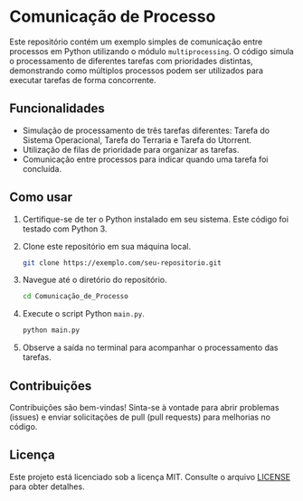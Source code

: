 # Comunicação de Processo

Este repositório contém um exemplo simples de comunicação entre processos em Python utilizando o módulo `multiprocessing`. O código simula o processamento de diferentes tarefas com prioridades distintas, demonstrando como múltiplos processos podem ser utilizados para executar tarefas de forma concorrente.

## Funcionalidades

- Simulação de processamento de três tarefas diferentes: Tarefa do Sistema Operacional, Tarefa do Terraria e Tarefa do Utorrent.
- Utilização de filas de prioridade para organizar as tarefas.
- Comunicação entre processos para indicar quando uma tarefa foi concluída.

## Como usar

1. Certifique-se de ter o Python instalado em seu sistema. Este código foi testado com Python 3. 
2. Clone este repositório em sua máquina local.

    ```bash
    git clone https://exemplo.com/seu-repositorio.git
    ```

3. Navegue até o diretório do repositório.

    ```bash
    cd Comunicação_de_Processo
    ```

4. Execute o script Python `main.py`.

    ```bash
    python main.py
    ```

5. Observe a saída no terminal para acompanhar o processamento das tarefas.

## Contribuições

Contribuições são bem-vindas! Sinta-se à vontade para abrir problemas (issues) e enviar solicitações de pull (pull requests) para melhorias no código.

## Licença

Este projeto está licenciado sob a licença MIT. Consulte o arquivo [LICENSE](LICENSE) para obter detalhes.
